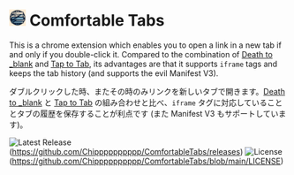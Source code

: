 # <img src="chromium/icons/icon128.jpg" width="30px"> Comfortable Tabs

This is a chrome extension which enables you to open a link in a new tab if and only if you double-click it. Compared to the combination of [Death to _blank](https://chromewebstore.google.com/detail/death-to-blank/gneobebnilffgkejpfhlgkmpkipgbcno) and [Tap to Tab](https://chromewebstore.google.com/detail/tap-to-tab/enhajhmncplakageabmopgpodkdgcodd), its advantages are that it supports `iframe` tags and keeps the tab history (and supports the evil Manifest V3).

ダブルクリックした時、またその時のみリンクを新しいタブで開きます。[Death to _blank](https://chromewebstore.google.com/detail/death-to-blank/gneobebnilffgkejpfhlgkmpkipgbcno) と [Tap to Tab](https://chromewebstore.google.com/detail/tap-to-tab/enhajhmncplakageabmopgpodkdgcodd) の組み合わせと比べ、`iframe` タグに対応していることとタブの履歴を保存することが利点です (また Manifest V3 もサポートしています)。


![Latest Release](https://img.shields.io/github/v/release/Chipppppppppp/ComfortableTabs?label=latest)(https://github.com/Chipppppppppp/ComfortableTabs/releases)
![License](https://img.shields.io/github/license/Chipppppppppp/ComfortableTabs)(https://github.com/Chipppppppppp/ComfortableTabs/blob/main/LICENSE)
